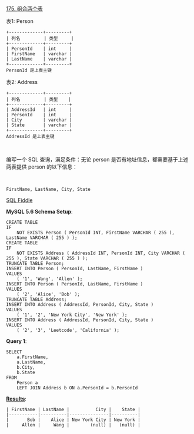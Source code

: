 [175. 组合两个表](https://leetcode-cn.com/problems/combine-two-tables/)

表1: Person

    +-------------+---------+
    | 列名         | 类型     |
    +-------------+---------+
    | PersonId    | int     |
    | FirstName   | varchar |
    | LastName    | varchar |
    +-------------+---------+
    PersonId 是上表主键
表2: Address

    +-------------+---------+
    | 列名         | 类型    |
    +-------------+---------+
    | AddressId   | int     |
    | PersonId    | int     |
    | City        | varchar |
    | State       | varchar |
    +-------------+---------+
    AddressId 是上表主键
 

编写一个 SQL 查询，满足条件：无论 person 是否有地址信息，都需要基于上述两表提供 person 的以下信息：

 

    FirstName, LastName, City, State

[SQL Fiddle][1]

**MySQL 5.6 Schema Setup**:

    CREATE TABLE
    IF
    	NOT EXISTS Person ( PersonId INT, FirstName VARCHAR ( 255 ), LastName VARCHAR ( 255 ) );
    CREATE TABLE
    IF
    	NOT EXISTS Address ( AddressId INT, PersonId INT, City VARCHAR ( 255 ), State VARCHAR ( 255 ) );
    TRUNCATE TABLE Person;
    INSERT INTO Person ( PersonId, LastName, FirstName )
    VALUES
    	( '1', 'Wang', 'Allen' );
    INSERT INTO Person ( PersonId, LastName, FirstName )
    VALUES
    	( '2', 'Alice', 'Bob' );
    TRUNCATE TABLE Address;
    INSERT INTO Address ( AddressId, PersonId, City, State )
    VALUES
    	( '1', '2', 'New York City', 'New York' );
    INSERT INTO Address ( AddressId, PersonId, City, State )
    VALUES
    	( '2', '3', 'Leetcode', 'California' );
**Query 1**:

    SELECT
    	a.FirstName,
    	a.LastName,
    	b.City,
    	b.State 
    FROM
    	Person a
    	LEFT JOIN Address b ON a.PersonId = b.PersonId

**[Results][2]**:

    | FirstName | LastName |          City |    State |
    |-----------|----------|---------------|----------|
    |       Bob |    Alice | New York City | New York |
    |     Allen |     Wang |        (null) |   (null) |

  [1]: http://sqlfiddle.com/#!9/70bbdf/1
  [2]: http://sqlfiddle.com/#!9/70bbdf/1/0
